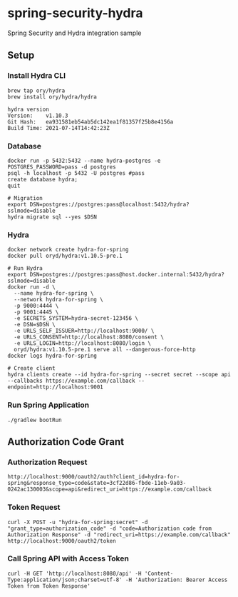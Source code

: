 # spring-security-hydra

Spring Security and Hydra integration sample

## Setup

### Install Hydra CLI

```
brew tap ory/hydra
brew install ory/hydra/hydra
```

```
hydra version
Version:    v1.10.3
Git Hash:   ea931581eb54ab5dc142ea1f81357f25b8e4156a
Build Time: 2021-07-14T14:42:23Z
```

### Database

```
docker run -p 5432:5432 --name hydra-postgres -e POSTGRES_PASSWORD=pass -d postgres
psql -h localhost -p 5432 -U postgres #pass
create database hydra;
quit
```

```
# Migration
export DSN=postgres://postgres:pass@localhost:5432/hydra?sslmode=disable
hydra migrate sql --yes $DSN
```

### Hydra

```
docker network create hydra-for-spring
docker pull oryd/hydra:v1.10.5-pre.1

# Run Hydra
export DSN=postgres://postgres:pass@host.docker.internal:5432/hydra?sslmode=disable
docker run -d \
  --name hydra-for-spring \
  --network hydra-for-spring \
  -p 9000:4444 \
  -p 9001:4445 \
  -e SECRETS_SYSTEM=hydra-secret-123456 \
  -e DSN=$DSN \
  -e URLS_SELF_ISSUER=http://localhost:9000/ \
  -e URLS_CONSENT=http://localhost:8080/consent \
  -e URLS_LOGIN=http://localhost:8080/login \
  oryd/hydra:v1.10.5-pre.1 serve all --dangerous-force-http 
docker logs hydra-for-spring

# Create client
hydra clients create --id hydra-for-spring --secret secret --scope api --callbacks https://example.com/callback --endpoint=http://localhost:9001
```

### Run Spring Application

```
./gradlew bootRun
```

## Authorization Code Grant

### Authorization Request

```
http://localhost:9000/oauth2/auth?client_id=hydra-for-spring&response_type=code&state=3cf22d86-fbde-11eb-9a03-0242ac130003&scope=api&redirect_uri=https://example.com/callback
```

### Token Request

```
curl -X POST -u "hydra-for-spring:secret" -d "grant_type=authorization_code" -d "code=Authorization code from Authorization Response" -d "redirect_uri=https://example.com/callback" http://localhost:9000/oauth2/token
```

### Call Spring API with Access Token

```
curl -H GET 'http://localhost:8080/api' -H 'Content-Type:application/json;charset=utf-8' -H 'Authorization: Bearer Access Token from Token Response'
```
